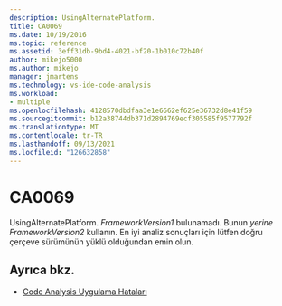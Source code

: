 ```yaml
---
description: UsingAlternatePlatform.
title: CA0069
ms.date: 10/19/2016
ms.topic: reference
ms.assetid: 3eff31db-9bd4-4021-bf20-1b010c72b40f
author: mikejo5000
ms.author: mikejo
manager: jmartens
ms.technology: vs-ide-code-analysis
ms.workload:
- multiple
ms.openlocfilehash: 4128570dbdfaa3e1e6662ef625e36732d8e41f59
ms.sourcegitcommit: b12a38744db371d2894769ecf305585f9577792f
ms.translationtype: MT
ms.contentlocale: tr-TR
ms.lasthandoff: 09/13/2021
ms.locfileid: "126632858"
---
```

# <a name="ca0069"></a>CA0069

UsingAlternatePlatform. *FrameworkVersion1* bulunamadı. Bunun *yerine FrameworkVersion2* kullanın. En iyi analiz sonuçları için lütfen doğru çerçeve sürümünün yüklü olduğundan emin olun.

## <a name="see-also"></a>Ayrıca bkz.

- [Code Analysis Uygulama Hataları](../code-quality/code-analysis-application-errors.md)
